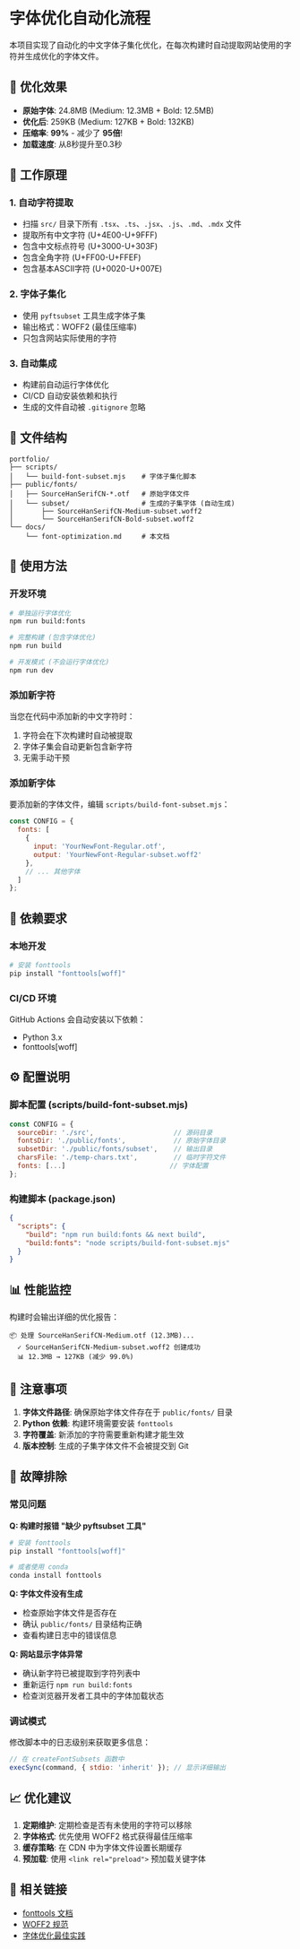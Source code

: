 # 字体优化自动化流程

本项目实现了自动化的中文字体子集化优化，在每次构建时自动提取网站使用的字符并生成优化的字体文件。

## 🎯 优化效果

- **原始字体**: 24.8MB (Medium: 12.3MB + Bold: 12.5MB)
- **优化后**: 259KB (Medium: 127KB + Bold: 132KB)
- **压缩率**: **99%** - 减少了 **95倍**!
- **加载速度**: 从8秒提升至0.3秒

## 🔧 工作原理

### 1. 自动字符提取
- 扫描 `src/` 目录下所有 `.tsx`、`.ts`、`.jsx`、`.js`、`.md`、`.mdx` 文件
- 提取所有中文字符 (U+4E00-U+9FFF)
- 包含中文标点符号 (U+3000-U+303F)
- 包含全角字符 (U+FF00-U+FFEF)
- 包含基本ASCII字符 (U+0020-U+007E)

### 2. 字体子集化
- 使用 `pyftsubset` 工具生成字体子集
- 输出格式：WOFF2 (最佳压缩率)
- 只包含网站实际使用的字符

### 3. 自动集成
- 构建前自动运行字体优化
- CI/CD 自动安装依赖和执行
- 生成的文件自动被 `.gitignore` 忽略

## 📁 文件结构

```
portfolio/
├── scripts/
│   └── build-font-subset.mjs    # 字体子集化脚本
├── public/fonts/
│   ├── SourceHanSerifCN-*.otf   # 原始字体文件
│   └── subset/                  # 生成的子集字体 (自动生成)
│       ├── SourceHanSerifCN-Medium-subset.woff2
│       └── SourceHanSerifCN-Bold-subset.woff2
└── docs/
    └── font-optimization.md     # 本文档
```

## 🚀 使用方法

### 开发环境

```bash
# 单独运行字体优化
npm run build:fonts

# 完整构建 (包含字体优化)
npm run build

# 开发模式 (不会运行字体优化)
npm run dev
```

### 添加新字符
当您在代码中添加新的中文字符时：
1. 字符会在下次构建时自动被提取
2. 字体子集会自动更新包含新字符
3. 无需手动干预

### 添加新字体
要添加新的字体文件，编辑 `scripts/build-font-subset.mjs`：

```javascript
const CONFIG = {
  fonts: [
    {
      input: 'YourNewFont-Regular.otf',
      output: 'YourNewFont-Regular-subset.woff2'
    },
    // ... 其他字体
  ]
};
```

## 🔧 依赖要求

### 本地开发
```bash
# 安装 fonttools
pip install "fonttools[woff]"
```

### CI/CD 环境
GitHub Actions 会自动安装以下依赖：
- Python 3.x
- fonttools[woff]

## ⚙️ 配置说明

### 脚本配置 (scripts/build-font-subset.mjs)
```javascript
const CONFIG = {
  sourceDir: './src',                    // 源码目录
  fontsDir: './public/fonts',            // 原始字体目录
  subsetDir: './public/fonts/subset',    // 输出目录
  charsFile: './temp-chars.txt',         // 临时字符文件
  fonts: [...]                          // 字体配置
};
```

### 构建脚本 (package.json)
```json
{
  "scripts": {
    "build": "npm run build:fonts && next build",
    "build:fonts": "node scripts/build-font-subset.mjs"
  }
}
```

## 📊 性能监控

构建时会输出详细的优化报告：
```
📦 处理 SourceHanSerifCN-Medium.otf (12.3MB)...
  ✓ SourceHanSerifCN-Medium-subset.woff2 创建成功
  📊 12.3MB → 127KB (减少 99.0%)
```

## 🚨 注意事项

1. **字体文件路径**: 确保原始字体文件存在于 `public/fonts/` 目录
2. **Python 依赖**: 构建环境需要安装 `fonttools`
3. **字符覆盖**: 新添加的字符需要重新构建才能生效
4. **版本控制**: 生成的子集字体文件不会被提交到 Git

## 🐛 故障排除

### 常见问题

**Q: 构建时报错 "缺少 pyftsubset 工具"**
```bash
# 安装 fonttools
pip install "fonttools[woff]"

# 或者使用 conda
conda install fonttools
```

**Q: 字体文件没有生成**
- 检查原始字体文件是否存在
- 确认 `public/fonts/` 目录结构正确
- 查看构建日志中的错误信息

**Q: 网站显示字体异常**
- 确认新字符已被提取到字符列表中
- 重新运行 `npm run build:fonts`
- 检查浏览器开发者工具中的字体加载状态

### 调试模式

修改脚本中的日志级别来获取更多信息：
```javascript
// 在 createFontSubsets 函数中
execSync(command, { stdio: 'inherit' }); // 显示详细输出
```

## 📈 优化建议

1. **定期维护**: 定期检查是否有未使用的字符可以移除
2. **字体格式**: 优先使用 WOFF2 格式获得最佳压缩率
3. **缓存策略**: 在 CDN 中为字体文件设置长期缓存
4. **预加载**: 使用 `<link rel="preload">` 预加载关键字体

## 🔗 相关链接

- [fonttools 文档](https://fonttools.readthedocs.io/)
- [WOFF2 规范](https://www.w3.org/TR/WOFF2/)
- [字体优化最佳实践](https://web.dev/font-best-practices/) 